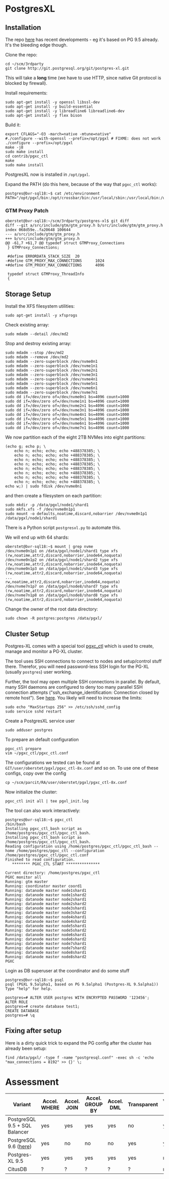 # PostgresXL

## Installation

The repo [here](http://git.postgresql.org/gitweb/?p=postgres-xl.git;a=summary) has recent developments - eg it's based on PG 9.5 already. It's the bleeding edge though.

Clone the repo:

```
cd ~/scm/3rdparty
git clone http://git.postgresql.org/git/postgres-xl.git
```

This will take a **long** time (we have to use HTTP, since native Git protocol is blocked by firewall).

Install requirements:

```
sudo apt-get install -y openssl libssl-dev
sudo apt-get install -y build-essential
sudo apt-get install -y libreadline6 libreadline6-dev
sudo apt-get install -y flex bison
```

Build it:

```
export CFLAGS="-O3 -march=native -mtune=native"
#./configure --with-openssl --prefix=/opt/pgxl # FIXME: does not work
./configure --prefix=/opt/pgxl
make -j8
sudo make install
cd contrib/pgxc_ctl
make
sudo make install
```

PostgresXL now is installed in `/opt/pgxl`.

Expand the PATH (do this here, because of the way that `pgxc_ctl` works):

```console
postgres@bvr-sql18:~$ cat /etc/environment 
PATH="/opt/pgxl/bin:/opt/crossbar/bin:/usr/local/sbin:/usr/local/bin:/usr/sbin:/usr/bin:/sbin:/bin:/usr/games:/usr/local/games"
```

### GTM Proxy Patch

```console
oberstet@bvr-sql18:~/scm/3rdparty/postgres-xl$ git diff
diff --git a/src/include/gtm/gtm_proxy.h b/src/include/gtm/gtm_proxy.h
index 068d59e..fa20648 100644
--- a/src/include/gtm/gtm_proxy.h
+++ b/src/include/gtm/gtm_proxy.h
@@ -61,7 +61,7 @@ typedef struct GTMProxy_Connections
 } GTMProxy_Connections;

 #define ERRORDATA_STACK_SIZE  20
-#define GTM_PROXY_MAX_CONNECTIONS      1024
+#define GTM_PROXY_MAX_CONNECTIONS      4096

 typedef struct GTMProxy_ThreadInfo
 {
```

## Storage Setup

Install the XFS filesystem utilities:

```
sudo apt-get install -y xfsprogs
```

Check existing array:

```
sudo mdadm --detail /dev/md2
```

Stop and destroy existing array:

```
sudo mdadm --stop /dev/md2
sudo mdadm --remove /dev/md2
sudo mdadm --zero-superblock /dev/nvme0n1
sudo mdadm --zero-superblock /dev/nvme1n1
sudo mdadm --zero-superblock /dev/nvme2n1
sudo mdadm --zero-superblock /dev/nvme3n1
sudo mdadm --zero-superblock /dev/nvme4n1
sudo mdadm --zero-superblock /dev/nvme5n1
sudo mdadm --zero-superblock /dev/nvme6n1
sudo mdadm --zero-superblock /dev/nvme7n1
sudo dd if=/dev/zero of=/dev/nvme0n1 bs=4096 count=1000
sudo dd if=/dev/zero of=/dev/nvme1n1 bs=4096 count=1000
sudo dd if=/dev/zero of=/dev/nvme2n1 bs=4096 count=1000
sudo dd if=/dev/zero of=/dev/nvme3n1 bs=4096 count=1000
sudo dd if=/dev/zero of=/dev/nvme4n1 bs=4096 count=1000
sudo dd if=/dev/zero of=/dev/nvme5n1 bs=4096 count=1000
sudo dd if=/dev/zero of=/dev/nvme6n1 bs=4096 count=1000
sudo dd if=/dev/zero of=/dev/nvme7n1 bs=4096 count=1000
```

We now partition each of the eight 2TB NVMes into eight partitions:

```
(echo g; echo p; \
    echo n; echo; echo; echo +488378385; \
    echo n; echo; echo; echo +488378385; \
    echo n; echo; echo; echo +488378385; \
    echo n; echo; echo; echo +488378385; \
    echo n; echo; echo; echo +488378385; \
    echo n; echo; echo; echo +488378385; \
    echo n; echo; echo; echo +488378385; \
    echo n; echo; echo; echo +488378385; \
echo w;) | sudo fdisk /dev/nvme0n1
```

and then create a filesystem on each partition:

```
sudo mkdir -p /data/pgxl/node1/shard1
sudo mkfs.xfs -f /dev/nvme0n1p1
sudo mount -o defaults,noatime,discard,nobarrier /dev/nvme0n1p1 /data/pgxl/node1/shard1
```


There is a Python script `postgresxl.py` to automate this.

We will end up with 64 shards:

```console
oberstet@bvr-sql18:~$ mount | grep nvme
/dev/nvme0n1p1 on /data/pgxl/node1/shard1 type xfs (rw,noatime,attr2,discard,nobarrier,inode64,noquota)
/dev/nvme0n1p2 on /data/pgxl/node1/shard2 type xfs (rw,noatime,attr2,discard,nobarrier,inode64,noquota)
/dev/nvme0n1p3 on /data/pgxl/node1/shard3 type xfs (rw,noatime,attr2,discard,nobarrier,inode64,noquota)
...
rw,noatime,attr2,discard,nobarrier,inode64,noquota)
/dev/nvme7n1p7 on /data/pgxl/node8/shard7 type xfs (rw,noatime,attr2,discard,nobarrier,inode64,noquota)
/dev/nvme7n1p8 on /data/pgxl/node8/shard8 type xfs (rw,noatime,attr2,discard,nobarrier,inode64,noquota)
```

Change the owner of the root data directory:

```
sudo chown -R postgres:postgres /data/pgxl/
```

## Cluster Setup

Postgres-XL comes with a special tool [pgxc_ctl](http://postgres-x2.github.io/presentation_docs/2014-05-07_pgxc_ctl_Primer/Pgxc_ctlprimer.pdf) which is used to create, manage and monitor a PG-XL cluster.

The tool uses SSH connections to connect to nodes and setup/control stuff there. Therefor, you will need password-less SSH login for the PG-XL (usually `postgres`) user working.

Further, the tool may open multiple SSH connections in parallel. By default, many SSH daemons are configured to deny too many parallel SSH connection attempts ("ssh_exchange_identification: Connection closed by remote host"). See [here](http://unix.stackexchange.com/questions/136693/maxstartups-and-maxsessions-configurations-parameter-for-ssh-connections). You likely will need to increase the limits:

```
sudo echo "MaxStartups 256" >> /etc/ssh/sshd_config
sudo service sshd restart
```

Create a PostgresXL service user

```
sudo adduser postgres
```

To prepare an default configuration

```
pgxc_ctl prepare
vim ~/pgxc_ctl/pgxc_ctl.conf
```
 
The configurations we tested can be found at `GIT/user/oberstet/pgxl/pgxc_ctl-8x.conf` and so on. To use one of these configs, copy over the config

```
cp ~/scm/parcit/RA/user/oberstet/pgxl/pgxc_ctl-8x.conf
```

Now initialize the cluster:

```
pgxc_ctl init all | tee pgxl_init.log
```

The tool can also work interactively:

```
postgres@bvr-sql18:~$ pgxc_ctl
/bin/bash
Installing pgxc_ctl_bash script as /home/postgres/pgxc_ctl/pgxc_ctl_bash.
Installing pgxc_ctl_bash script as /home/postgres/pgxc_ctl/pgxc_ctl_bash.
Reading configuration using /home/postgres/pgxc_ctl/pgxc_ctl_bash --home /home/postgres/pgxc_ctl --configuration /home/postgres/pgxc_ctl/pgxc_ctl.conf
Finished to read configuration.
   ******** PGXC_CTL START ***************

Current directory: /home/postgres/pgxc_ctl
PGXC monitor all
Running: gtm master
Running: coordinator master coord1
Running: datanode master node1shard1
Running: datanode master node1shard2
Running: datanode master node2shard1
Running: datanode master node2shard2
Running: datanode master node3shard1
Running: datanode master node3shard2
Running: datanode master node4shard1
Running: datanode master node4shard2
Running: datanode master node5shard1
Running: datanode master node5shard2
Running: datanode master node6shard1
Running: datanode master node6shard2
Running: datanode master node7shard1
Running: datanode master node7shard2
Running: datanode master node8shard1
Running: datanode master node8shard2
PGXC
```

Login as DB superuser at the coordinator and do some stuff

```
postgres@bvr-sql18:~$ psql
psql (PGXL 9.5alpha1, based on PG 9.5alpha1 (Postgres-XL 9.5alpha1))
Type "help" for help.

postgres=# ALTER USER postgres WITH ENCRYPTED PASSWORD '123456';
ALTER ROLE
postgres=# create database test1;
CREATE DATABASE
postgres=# \q
```

## Fixing after setup

Here is a dirty quick trick to expand the PG config after the cluster has already been setup:

```
find /data/pgxl/ -type f -name "postgresql.conf" -exec sh -c 'echo "max_connections = 8192" >> {}' \;
```

# Assessment

| Variant | Accel. WHERE | Accel. JOIN | Accel. GROUP BY | Accel. DML | Transparent | Vanilla PG | "No unknown unknowns" |
|---------|--------------|-------------|-----------------|------------|-------------|------------|--------|
| PostgreSQL 9.5 + SQL Balancer | yes | yes | yes | yes | no | yes | yes |
| PostgreSQL 9.6 ([here](https://www.pgcon.org/2015/schedule/attachments/374_Parallel%20Seq%20Scan.pdf)) | yes | no | no | no | yes | yes | yes |
| Postgres-XL 9.5 | yes | yes | yes | yes | yes | no | no |
| CitusDB | ? | ? | ? | ? | ? | no | no |







